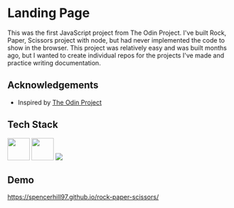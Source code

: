# Landing Page

This was the first JavaScript project from The Odin Project. I've built Rock, Paper, Scissors project with node, but had never implemented the code to show in the browser. This project was relatively easy and was built months ago, but I wanted to create individual repos for the projects I've made and practice writing documentation.

## Acknowledgements

- Inspired by [The Odin Project](https://www.theodinproject.com/lessons/foundations-rock-paper-scissors)

## Tech Stack

<div align="left">
<img src="https://cdn.jsdelivr.net/gh/devicons/devicon/icons/html5/html5-original.svg" width="50" height="50"/>
<img src="https://cdn.jsdelivr.net/gh/devicons/devicon/icons/css3/css3-original.svg" width="50" height="50" />
<img src="https://cdn.jsdelivr.net/gh/devicons/devicon/icons/javascript/javascript-original.svg" />
</div>


## Demo

https://spencerhill97.github.io/rock-paper-scissors/

